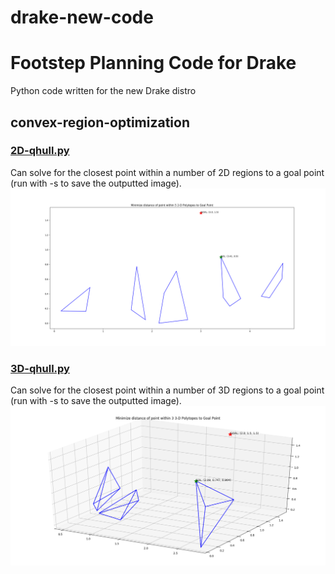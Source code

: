# drake-new-code

# Footstep Planning Code for Drake #
Python code written for the new Drake distro

## convex-region-optimization ##

### [2D-qhull.py](convex-region-optimization/2D-qhull.py) ###
Can solve for the closest point within a number of 2D regions to a goal point (run with -s to save the outputted image).
![2D-qhull.py output](/convex-region-optimization/2D-6UK6PM.png?raw=true "2D-qhull.py Output")

### [3D-qhull.py](convex-region-optimization/3D-qhull.py) ###
Can solve for the closest point within a number of 3D regions to a goal point (run with -s to save the outputted image).
![3D-qhull.py output](/convex-region-optimization/3D-W3TGPS.png?raw=true "3D-qhull.py Output")
